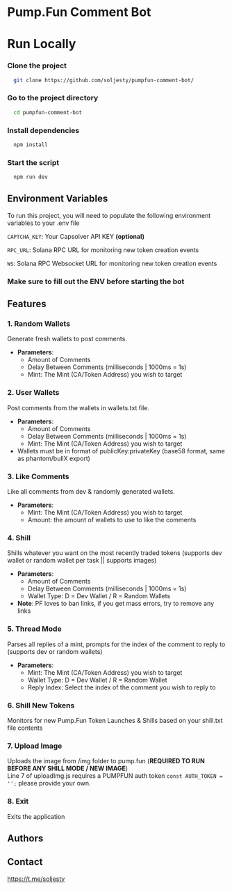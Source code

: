 
# Pump.Fun Comment Bot

# Run Locally

### Clone the project

```bash
  git clone https://github.com/soljesty/pumpfun-comment-bot/
```

### Go to the project directory

```bash
  cd pumpfun-comment-bot
```

### Install dependencies

```bash
  npm install
```

### Start the script

```bash
  npm run dev
```


## Environment Variables

To run this project, you will need to populate the following environment variables to your .env file

`CAPTCHA_KEY`: Your Capsolver API KEY **(optional)**

`RPC_URL`: Solana RPC URL for monitoring new token creation events

`WS`: Solana RPC Websocket URL for monitoring new token creation events

### Make sure to fill out the ENV before starting the bot 
## Features

### 1. Random Wallets
Generate fresh wallets to post comments.
- **Parameters**:
  - Amount of Comments
  - Delay Between Comments (milliseconds | 1000ms = 1s)
  - Mint: The Mint (CA/Token Address) you wish to target

### 2. User Wallets
Post comments from the wallets in wallets.txt file.
- **Parameters**:
  - Amount of Comments
  - Delay Between Comments (milliseconds | 1000ms = 1s)
  - Mint: The Mint (CA/Token Address) you wish to target
- Wallets must be in format of publicKey:privateKey (base58 format, same as phantom/bullX export)

### 3. Like Comments
Like all comments from dev & randomly generated wallets.
- **Parameters**:
  - Mint: The Mint (CA/Token Address) you wish to target
  - Amount: the amount of wallets to use to like the comments

### 4. Shill
Shills whatever you want on the most recently traded tokens (supports dev wallet or random wallet per task || supports images)
- **Parameters**:
  - Amount of Comments
  - Delay Between Comments (milliseconds | 1000ms = 1s)
  - Wallet Type: D = Dev Wallet / R = Random Wallets
- **Note**: PF loves to ban links, if you get mass errors, try to remove any links

### 5. Thread Mode
Parses all replies of a mint, prompts for the index of the comment to reply to (supports dev or random wallets)
- **Parameters**:
  - Mint: The Mint (CA/Token Address) you wish to target
  - Wallet Type: D = Dev Wallet / R = Random Wallet
  - Reply Index: Select the index of the comment you wish to reply to

### 6. Shill New Tokens
Monitors for new Pump.Fun Token Launches & Shills based on your shill.txt file contents

### 7. Upload Image
Uploads the image from /img folder to pump.fun (**REQUIRED TO RUN BEFORE ANY SHILL MODE / NEW IMAGE**) <br/>
Line 7 of uploadImg.js requires a PUMPFUN auth token ```const AUTH_TOKEN = '';``` please provide your own. 

### 8. Exit
Exits the application
## Authors


## Contact
https://t.me/soljesty